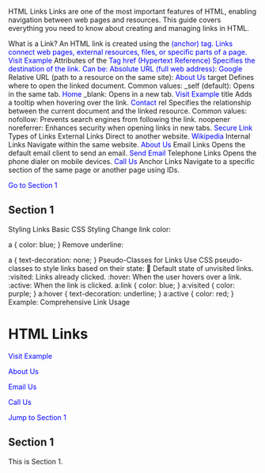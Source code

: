 HTML Links
Links are one of the most important features of HTML, enabling navigation between web pages and resources. This guide covers everything you need to know about creating and managing links in HTML.

What is a Link?
An HTML link is created using the <a> (anchor) tag.
Links connect web pages, external resources, files, or specific parts of a page.
<a href="https://example.com">Visit Example</a>
Attributes of the <a> Tag
href (Hypertext Reference)
Specifies the destination of the link.
Can be:
Absolute URL (full web address):
<a href="https://www.google.com">Google</a>
Relative URL (path to a resource on the same site):
<a href="about.html">About Us</a>
target
Defines where to open the linked document.
Common values:
\_self (default): Opens in the same tab.
<a href="home.html" target="_self">Home</a>
\_blank: Opens in a new tab.
<a href="https://example.com" target="_blank">Visit Example</a>
title
Adds a tooltip when hovering over the link.
<a href="contact.html" title="Go to Contact Page">Contact</a>
rel
Specifies the relationship between the current document and the linked resource.
Common values:
nofollow: Prevents search engines from following the link.
noopener noreferrer: Enhances security when opening links in new tabs.
<a href="https://example.com" rel="noopener noreferrer">Secure Link</a>
Types of Links
External Links
Direct to another website.
<a href="https://www.wikipedia.org">Wikipedia</a>
Internal Links
Navigate within the same website.
<a href="about.html">About Us</a>
Email Links
Opens the default email client to send an email.
<a href="mailto:someone@example.com">Send Email</a>
Telephone Links
Opens the phone dialer on mobile devices.
<a href="tel:+1234567890">Call Us</a>
Anchor Links
Navigate to a specific section of the same page or another page using IDs.

<!-- Link -->

<a href="#section1">Go to Section 1</a>

<!-- Target Section -->
<h2 id="section1">Section 1</h2>
Styling Links
Basic CSS Styling
Change link color:

a {
color: blue;
}
Remove underline:

a {
text-decoration: none;
}
Pseudo-Classes for Links
Use CSS pseudo-classes to style links based on their state:
:link: Default state of unvisited links.
:visited: Links already clicked.
:hover: When the user hovers over a link.
:active: When the link is clicked.
a:link {
color: blue;
}
a:visited {
color: purple;
}
a:hover {
text-decoration: underline;
}
a:active {
color: red;
}
Example: Comprehensive Link Usage

<!DOCTYPE html>
<html lang="en">
<head>
  <meta charset="UTF-8">
  <meta name="viewport" content="width=device-width, initial-scale=1.0">
  <title>HTML Links</title>
  <style>
    a {
      color: blue;
      text-decoration: none;
    }
    a:hover {
      text-decoration: underline;
    }
  </style>
</head>
<body>
  <h1>HTML Links</h1>
  <p><a href="https://example.com" target="_blank" title="Go to Example">Visit Example</a></p>
  <p><a href="about.html">About Us</a></p>
  <p><a href="mailto:info@example.com">Email Us</a></p>
  <p><a href="tel:+1234567890">Call Us</a></p>
  <p><a href="#section1">Jump to Section 1</a></p>

  <h2 id="section1">Section 1</h2>
  <p>This is Section 1.</p>
</body>
</html>
